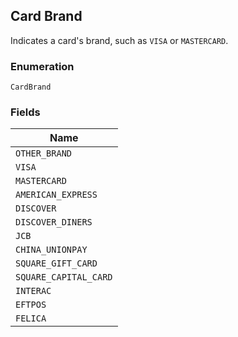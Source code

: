## Card Brand

Indicates a card's brand, such as `VISA` or `MASTERCARD`.

### Enumeration

`CardBrand`

### Fields

| Name |
|  --- |
| `OTHER_BRAND` |
| `VISA` |
| `MASTERCARD` |
| `AMERICAN_EXPRESS` |
| `DISCOVER` |
| `DISCOVER_DINERS` |
| `JCB` |
| `CHINA_UNIONPAY` |
| `SQUARE_GIFT_CARD` |
| `SQUARE_CAPITAL_CARD` |
| `INTERAC` |
| `EFTPOS` |
| `FELICA` |

